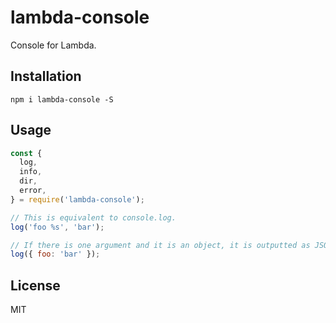 # lambda-console

Console for Lambda.

## Installation

```
npm i lambda-console -S
```

## Usage

``` javascript
const {
  log,
  info,
  dir,
  error,
} = require('lambda-console');

// This is equivalent to console.log.
log('foo %s', 'bar');

// If there is one argument and it is an object, it is outputted as JSON.
log({ foo: 'bar' });
```

## License

MIT
